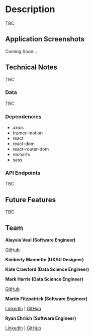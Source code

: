# Description
TBC

## Application Screenshots
Coming Soon...

## Technical Notes
TBC

### Data
TBC

### Dependencies
 - axios
 - framer-motion
 - react
 - react-dom
 - react-router-dom
 - recharts
 - sass

### API Endpoints
TBC

## Future Features
TBC

## Team


**Alaysia Veal (Software Engineer)**
<!-- [LinkedIn](https://www.linkedin.com/in/NAME/) | -->
[GitHub](https://github.com/AlaysiaVeal)

**Kimberly Mannette (UX/UI Designer)**
<!-- [LinkedIn](https://www.linkedin.com/in/NAME/) | -->
<!-- [GitHub](https://github.com/NAME) -->

**Kate Crawford (Data Science Engineer)**
<!-- [LinkedIn](https://www.linkedin.com/in/NAME/) | -->
<!-- [GitHub](https://github.com/codewithkate) -->

**Mark Harris (Data Science Engineer)**
<!-- [LinkedIn](https://www.linkedin.com/in/NAME/) | -->
[GitHub](https://github.com/MarkCHarris)

**Martin Fitzpatrick (Software Engineer)**

[LinkedIn](https://www.linkedin.com/in/martinj-fitzpatrick/) |
[GitHub](https://github.com/krsnamara)

**Ryan Ehrlich (Software Engineer)**

[LinkedIn](https://www.linkedin.com/in/ryanehrlich/) |
[GitHub](https://github.com/Jagerziel)


 